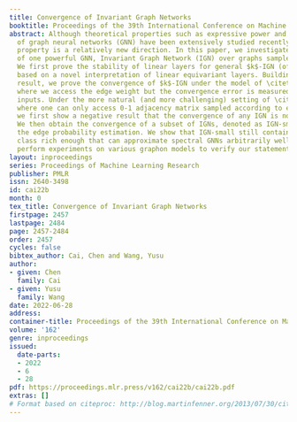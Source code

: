 ```yaml
---
title: Convergence of Invariant Graph Networks
booktitle: Proceedings of the 39th International Conference on Machine Learning
abstract: Although theoretical properties such as expressive power and over-smoothing
  of graph neural networks (GNN) have been extensively studied recently, its convergence
  property is a relatively new direction. In this paper, we investigate the convergence
  of one powerful GNN, Invariant Graph Network (IGN) over graphs sampled from graphons.
  We first prove the stability of linear layers for general $k$-IGN (of order $k$)
  based on a novel interpretation of linear equivariant layers. Building upon this
  result, we prove the convergence of $k$-IGN under the model of \citet{ruiz2020graphon},
  where we access the edge weight but the convergence error is measured for graphon
  inputs. Under the more natural (and more challenging) setting of \citet{keriven2020convergence}
  where one can only access 0-1 adjacency matrix sampled according to edge probability,
  we first show a negative result that the convergence of any IGN is not possible.
  We then obtain the convergence of a subset of IGNs, denoted as IGN-small, after
  the edge probability estimation. We show that IGN-small still contains function
  class rich enough that can approximate spectral GNNs arbitrarily well. Lastly, we
  perform experiments on various graphon models to verify our statements.
layout: inproceedings
series: Proceedings of Machine Learning Research
publisher: PMLR
issn: 2640-3498
id: cai22b
month: 0
tex_title: Convergence of Invariant Graph Networks
firstpage: 2457
lastpage: 2484
page: 2457-2484
order: 2457
cycles: false
bibtex_author: Cai, Chen and Wang, Yusu
author:
- given: Chen
  family: Cai
- given: Yusu
  family: Wang
date: 2022-06-28
address:
container-title: Proceedings of the 39th International Conference on Machine Learning
volume: '162'
genre: inproceedings
issued:
  date-parts:
  - 2022
  - 6
  - 28
pdf: https://proceedings.mlr.press/v162/cai22b/cai22b.pdf
extras: []
# Format based on citeproc: http://blog.martinfenner.org/2013/07/30/citeproc-yaml-for-bibliographies/
---
```

